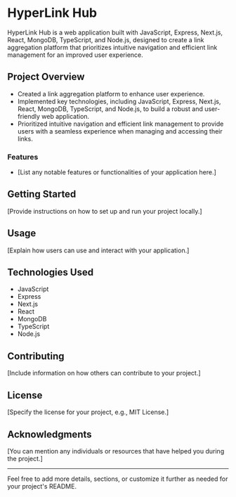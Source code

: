 # HyperLink Hub

HyperLink Hub is a web application built with JavaScript, Express, Next.js, React, MongoDB, TypeScript, and Node.js, designed to create a link aggregation platform that prioritizes intuitive navigation and efficient link management for an improved user experience.
## Project Overview

- Created a link aggregation platform to enhance user experience.
- Implemented key technologies, including JavaScript, Express, Next.js, React, MongoDB, TypeScript, and Node.js, to build a robust and user-friendly web application.
- Prioritized intuitive navigation and efficient link management to provide users with a seamless experience when managing and accessing their links.

### Features

- [List any notable features or functionalities of your application here.]

## Getting Started

[Provide instructions on how to set up and run your project locally.]

## Usage

[Explain how users can use and interact with your application.]

## Technologies Used

- JavaScript
- Express
- Next.js
- React
- MongoDB
- TypeScript
- Node.js

## Contributing

[Include information on how others can contribute to your project.]

## License

[Specify the license for your project, e.g., MIT License.]

## Acknowledgments

[You can mention any individuals or resources that have helped you during the project.]

---

Feel free to add more details, sections, or customize it further as needed for your project's README.

